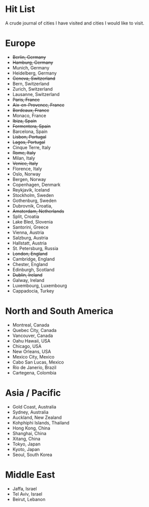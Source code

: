 # Hit List

A crude journal of cities I have visited and cities I would like to visit.

# Europe
* ~~Berlin, Germany~~
* ~~Hamburg, Germany~~
* Munich, Germany
* Heidelberg, Germany
* ~~Geneva, Switzerland~~
* Bern, Switzerland
* Zurich, Switzerland
* Lausanne, Switzerland
* ~~Paris, France~~
* ~~Aix-en-Provence, France~~
* ~~Bordeaux, France~~
* Monaco, France
* ~~Ibiza, Spain~~
* ~~Formentera, Spain~~
* Barcelona, Spain
* ~~Lisbon, Portugal~~
* ~~Lagos, Portugal~~
* Cinque Terre, Italy
* ~~Rome, Italy~~
* Milan, Italy
* ~~Venice, Italy~~
* Florence, Italy
* Oslo, Norway
* Bergen, Norway
* Copenhagen, Denmark
* Reykjavik, Iceland
* Stockholm, Sweden
* Gothenburg, Sweden
* Dubrovnik, Croatia,
* ~~Amsterdam, Netherlands~~
* Split, Croatia
* Lake Bled, Slovenia
* Santorini, Greece
* Vienna, Austria
* Salzburg, Austria
* Hallstatt, Austria
* St. Petersburg, Russia
* ~~London, England~~
* Cambridge, England
* Chester, England
* Edinburgh, Scotland
* ~~Dublin, Ireland~~
* Galway, Ireland
* Luxembourg, Luxembourg
* Cappadocia, Turkey

# North and South America
* Montreal, Canada
* Quebec City, Canada
* Vancouver, Canada
* Oahu Hawaii, USA
* Chicago, USA
* New Orleans, USA
* Mexico City, Mexico
* Cabo San Lucas, Mexico
* Rio de Janerio, Brazil
* Cartegena, Colombia

# Asia / Pacific
* Gold Coast, Australia
* Sydney, Australia
* Auckland, New Zealand
* Kohphiphi Islands, Thailand
* Hong Kong, China
* Shanghai, China
* Xitang, China
* Tokyo, Japan
* Kyoto, Japan
* Seoul, South Korea

# Middle East
* Jaffa, Israel
* Tel Aviv, Israel
* Beirut, Lebanon
